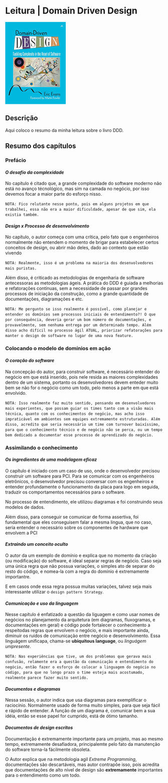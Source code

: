 # Leitura | Domain Driven Design

![DDD image](./ddd.jpg)

## Descrição
Aqui coloco o resumo da minha leitura sobre o livro DDD.

## Resumo dos capítulos

### Prefácio

#### *O desafio da complexidade*
No capítulo é citado que, a grande complexidade do software moderno não está no avanço técnológico, mas sim na camada no negócio, por isso devemos focar a maior parte do esforço nisso.

``NOTA: Fico relutante nesse ponto, pois em alguns projetos em que trabalhei, essa não era a maior dificuldade, apesar de que sim, ela existia também.``

#### *Design x Processo de desenvolvimento*
No capítulo, o autor começa com uma crítica, pelo fato que o engenheiros normalmente não entendem o momento de brigar para estabelecer certos conceitos de design, ou abrir mão deles, dado ao contexto que estão vivendo

``NOTA: Realmente, isso é um problema na maioria dos desenvolvedores mais puristas.``

Além disso, é criticado as metodologias de engenharia de software antecessoras as metodologias ágeis. A prática do DDD é guiada a melhorias e refatorações contínuas, sem a necessidade de passar por grandes processos de iniciação da construção, como a grande quantidade de documentações, diagramações e etc. 

``NOTA: Me pergunto se isso realmente é possível, como planejar e entender os domínios sem processos iniciais de entendimento?! O que por consequência, deveria gerar um bom número de documentações, e provavelmente, sem nenhuma entrega por um determinado tempo. Além disso acho difícil no processo ágil ATUAL, priorizar refatorações para manter o design de software no lugar de uma nova feature.``

### Colocando o modelo de domínios em ação

#### *O coração do software*
Na concepção do autor, para construir software, é necessário entender do negócio em que está inserido, pois nele resida as maiores complexidades dentro de um sistema, portanto os desenvolvedores devem enteder muito bem se não for o negócio como um todo, pelo menos a parte em que está envolvido.

``NOTA: Isso realmente faz muito sentido, pensando em desenvolvedores mais experientes, que possam guiar os times tanto com a visão mais técnica, quanto com os conhecimentos de negócio, mas acho isso impraticável em ambientes sem equipes extremamente estruturadas.
Além disso, acredito que seria necessário um time com turnover baixíssimo, para que o conhecimento técnico e de negócio não se perca, ou um tempo bem dedicado a documentar esse processo de aprendizado do negócio.``

### Assimilando o conhecimento

#### *Os ingredientes de uma modelagem eficaz*
O capítulo é iniciado com um caso de uso, onde o desenvolvedor precisou construir um software para PCI.
Para se comunicar com os engenheiros eletrônicos, o desenvolvedor precisou conversar com os engenheiros e entender profundamente o funcionamento da placa para logo em seguida, traduzir os comportamentos necessários para o software.

No processo de entendimento, ele utilizou diagramas e foi construindo seus modelos de dados.

Além disso, para conseguir se comunicar de forma assertiva, foi fundamental que eles conseguisem falar a mesma lingua, que no caso, seria entender o necessário sobre os componentes de hardware que envolvem a PCI


#### *Extraindo um conceito oculto*
O autor da um exemplo de domínio e explica que no momento da criação (ou modificação) do software, é ideal separar regras de negócio. Caso seja uma única regra que não possua variações, o simples ato de separar do resto do código, e nomea-la com a regra do domínio é extremamente importantre.

E em casos onde essa regra possua muitas variações, talvez seja mais interessante utilizar o `design pattern Strategy`.

#### *Comunicação e uso da linguagem*
Nesse capítulo é enfatizado a questão da liguagem e como usar nomes de negócios no planejamento da arquitetura (em diagramas, fluxogramas, e documentações em geral) e código pode fortalecer o conhecimento a respeitodas regras que envolvem o negócio, e mais importante ainda, diminuir os ruídos de comunicação entre negócio e desenvolvimento. Essa linguágem unificapa, chama-se **ubiquitous language**, ou *linguágem unipresente*.

``NOTA: Nas experiências que tive, um dos problemas que gerava mais confusão, relamente era a questão da comunicação e entendimento do negócio, então fazer o esforço de colocar a linguagem do negócio no código, para que no longo prazo o time esteja mais acostumado, realmente parece fazer muito sentido.``

#### *Documentos e diagramas*
Nessa sessão, o autor indica que usa diagramas para exemplificar o raciocínio. Normalmente usado de forma muito simples, para que seja fácil e rápido de entender.
A função de um diagrama é, comunicar bem a sua idéia, então se esse papel for cumprido, está de ótimo tamanho.

#### *Documentos de design escritos*
Documentação é extremamente importante para um projeto, mas ao mesmo tempo, extremamente desafiadora, principalemte pelo fato da manutenção do software torna-la fácilmente obsoleta.

O Autor explica que na metodologia agil *Extreme Programming*, documentações são descartáveis, mas autor contrapõe isso, pois acredita que documentações de alto nível de design são **extremamente** importantes para o entendimento como um todo.
